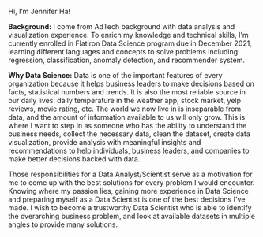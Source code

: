 Hi, I’m Jennifer Ha!

**Background:**
 I come from AdTech background with data analysis and visualization experience. To enrich my knowledge and technical skills, I'm currently enrolled in Flatiron Data Science program due in December 2021, learning different languages and concepts to solve problems including: regression, classification, anomaly detection, and recommender system.


**Why Data Science:**
 Data is one of the important features of every organization because it helps business leaders to make decisions based on facts, statistical numbers and trends. It is also the most reliable source in our daily lives: daily temperature in the weather app, stock market, yelp reviews, movie rating, etc. The world we now live in is inseparable from data, and the amount of information available to us will only grow. This is where I want to step in as someone who has the ability to understand the business needs, collect the necessary data, clean the dataset, create data visualization, provide analysis with meaningful insights and recommendations to help individuals, business leaders, and companies to make better decisions backed with data. 
 
Those responsibilities for a Data Analyst/Scientist serve as a motivation for me to come up with the best solutions for every problem I would encounter. Knowing where my passion lies, gaining more experience in Data Science and preparing myself as a Data Scientist is one of the best decisions I've made. I wish to become a trustworthy Data Scientist who is able to identify the overarching business problem, and look at available datasets in multiple angles to provide many solutions.

 

<!---
jennifernha/jennifernha is a ✨ special ✨ repository because its `README.md` (this file) appears on your GitHub profile.
You can click the Preview link to take a look at your changes.
--->
